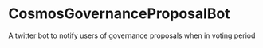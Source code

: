 # CosmosGovernanceProposalBot
A twitter bot to notify users of governance proposals when in voting period
